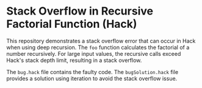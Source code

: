 # Stack Overflow in Recursive Factorial Function (Hack)

This repository demonstrates a stack overflow error that can occur in Hack when using deep recursion. The `foo` function calculates the factorial of a number recursively.  For large input values, the recursive calls exceed Hack's stack depth limit, resulting in a stack overflow.

The `bug.hack` file contains the faulty code.  The `bugSolution.hack` file provides a solution using iteration to avoid the stack overflow issue.